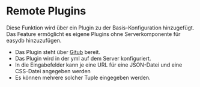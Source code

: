 # Remote Plugins

Diese Funktion wird über ein Plugin zu der Basis-Konfiguration hinzugefügt. Das Feature ermöglicht es eigene Plugins ohne Serverkomponente für easydb hinzuzufügen.

* Das Plugin steht über [Gitub](https://github.com/programmfabrik/easydb-remote-plugin) bereit.
* Das Plugin wird in der yml auf dem Server konfiguriert.
* In die Eingabefelder kann je eine URL für eine JSON-Datei und eine CSS-Datei angegeben werden
* Es können mehrere solcher Tuple eingegeben werden.